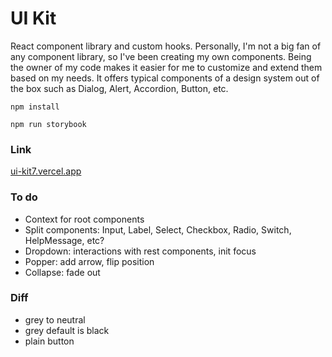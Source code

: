 # UI Kit

React component library and custom hooks. Personally, I'm not a big fan of any component library, so I've been creating my own components. Being the owner of my code makes it easier for me to customize and extend them based on my needs. It offers typical components of a design system out of the box such as Dialog, Alert, Accordion, Button, etc.

`npm install`

`npm run storybook`

### Link

[ui-kit7.vercel.app](https://ui-kit7.vercel.app/)

### To do

- Context for root components
- Split components: Input, Label, Select, Checkbox, Radio, Switch, HelpMessage, etc?
- Dropdown: interactions with rest components, init focus
- Popper: add arrow, flip position
- Collapse: fade out

### Diff

- grey to neutral
- grey default is black
- plain button
